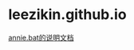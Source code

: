 # leezikin.github.io

[annie.bat的说明文档](https://github.com/leezikin/leezikin.github.io/blob/master/annie/README.MD)

